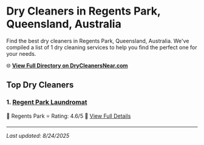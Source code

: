 # Dry Cleaners in Regents Park, Queensland, Australia

Find the best dry cleaners in Regents Park, Queensland, Australia. We've compiled a list of 1 dry cleaning services to help you find the perfect one for your needs.

🌐 **[View Full Directory on DryCleanersNear.com](https://drycleanersnear.com/city/Australia/Queensland/Regents%20Park)**

## Top Dry Cleaners

### 1. [Regent Park Laundromat](https://drycleanersnear.com/dryCleaner/68aa736d39cc7c0899005afd/regent-park-laundromat)
📍 Regents Park
⭐ Rating: 4.6/5
🔗 [View Full Details](https://drycleanersnear.com/dryCleaner/68aa736d39cc7c0899005afd/regent-park-laundromat)


---

*Last updated: 8/24/2025*
